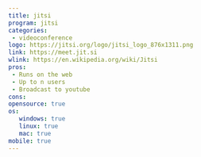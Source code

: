 ```yaml
---
title: jitsi
program: jitsi
categories:
 - videoconference
logo: https://jitsi.org/logo/jitsi_logo_876x1311.png
link: https://meet.jit.si
wlink: https://en.wikipedia.org/wiki/Jitsi
pros:
 - Runs on the web
 - Up to n users
 - Broadcast to youtube
cons:
opensource: true
os:
   windows: true
   linux: true
   mac: true
mobile: true
---
```

